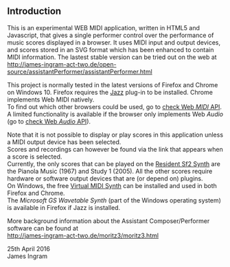 
Introduction
------------
This is an experimental WEB MIDI application, written in HTML5 and Javascript, that gives a single performer control over the performance of music scores displayed in a browser. It uses MIDI input and output devices, and scores stored in an SVG format which has been enhanced to contain MIDI information. The lastest stable version can be tried out on the web at<br />
http://james-ingram-act-two.de/open-source/assistantPerformer/assistantPerformer.html

This project is normally tested in the latest versions of Firefox and Chrome on Windows 10. Firefox requires the <a target="_blank" href="http://jazz-soft.net">Jazz</a> plug-in to be installed. Chrome implements Web MIDI natively.<br />
To find out which other browsers could be used, go to <a target="_blank" href="http://caniuse.com/#feat=midi">check Web <em>MIDI</em> API</a>. A limited functionality is available if the browser only implements Web <em>Audio</em> (go to <a target="_blank" href="http://caniuse.com/#feat=audio-api">check Web <em>Audio</em> API</a>).<br />

Note that it is not possible to display or play scores in this application unless a MIDI output device has been selected.<br />
Scores and recordings can however be found via the link that appears when a score is selected.<br />
Currently, the only scores that can be played on the <a target="_blank" href="https://github.com/notator/residentSf2Synth">Resident Sf2 Synth</a> are the Pianola Music (1967) and Study 1 (2005).
All the other scores require hardware or software output devices that are (or depend on) plugins.<br />
On Windows, the free <a id="VirtualMIDISynthLink" target="_blank" href="http://coolsoft.altervista.org/en/virtualmidisynth">Virtual MIDI Synth</a> can be installed and used in both Firefox and Chrome.<br />
The <em>Microsoft GS Wavetable Synth</em> (part of the Windows operating system) is available in Firefox if Jazz is installed.<br />

More background information about the Assistant Composer/Performer software can be found at<br /> http://james-ingram-act-two.de/moritz3/moritz3.html

25th April 2016<br />
James Ingram
